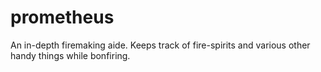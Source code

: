 prometheus
==========

An in-depth firemaking aide. Keeps track of fire-spirits and various other handy things while bonfiring. 